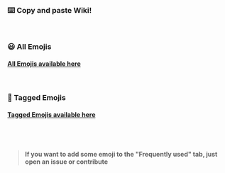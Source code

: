### ⌨️ Copy and paste Wiki!

<br>

### 😃 All Emojis
#### [All Emojis available here](https://github.com/LaksCastro/emojis/wiki/All-Emojis)  

<br>

### 💎 Tagged Emojis
#### [Tagged Emojis available here](https://github.com/LaksCastro/emojis/wiki/Tagged-Emojis)

<br>
<br>

> #### If you want to add some emoji to the "Frequently used" tab, just open an issue or contribute
